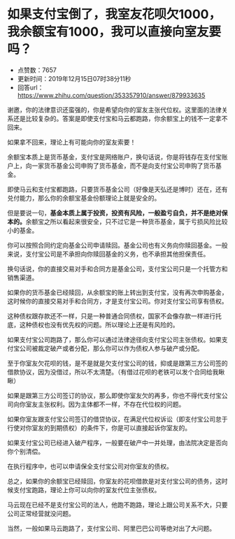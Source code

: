 # 如果支付宝倒了，我室友花呗欠1000，我余额宝有1000，我可以直接向室友要吗？
- 点赞数：7657
- 更新时间：2019年12月15日07时38分11秒
- 回答url：https://www.zhihu.com/question/353357910/answer/879933635
<body>
 <p data-pid="JHSptKsO">谢邀，你的法律意识还蛮强的，你是希望向你的室友主张代位权。这里面的法律关系还是比较复杂的。答案是即使支付宝和马云都跑路，你余额宝上的钱不一定拿不回来。</p>
 <p data-pid="cIxBNCN5">如果拿不回来，理论上有可能向你的室友索要！</p>
 <p data-pid="KA_TpU5f">余额宝本质上是货币基金，支付宝是网络账户，换句话说，你是将钱存在支付宝账户上，向一家货币基金公司申购了货币基金，而不是向支付宝公司申购了货币基金。</p>
 <p data-pid="BtS2BxLc">即使马云和支付宝都跑路，只要货币基金公司（好像是天弘还是博时）还在，还有兑付能力，那么你的余额宝基金份额理论上就是安全的。</p>
 <p data-pid="pS_MNWYr">但是要说一句，<b>基金本质上属于投资，投资有风险，一般盈亏自负，并不是绝对保本的。</b>余额宝之所以看起来很安全，只不过它是一种货币基金，属于亏损风险比较小的基金。</p>
 <p data-pid="Axr5xb80">你可以按照合同约定向基金公司申请赎回。基金公司也有义务向你赎回基金。一般来说，支付宝公司是不承担向你赎回基金的义务，也不承担其他担保责任。</p>
 <p data-pid="PCABbWtW">换句话说，你的直接交易对手和合同方是基金公司，支付宝公司只是一个托管方和销售渠道。</p>
 <p data-pid="B7Z_SgiN">如果你的货币基金已经赎回，从余额宝的账上转出到支付宝，没有再次申购基金，这时候你的直接交易对手和合同方，才是支付宝公司。你对支付宝公司享有债权。</p>
 <p data-pid="vUWcZZBV">这种债权跟存款还不一样，只是一种普通合同债权，国家不会像存款一样进行托底，这种债权也没有优先权的问题。所以理论上还是有风险的。</p>
 <p data-pid="LRBYi74t">如果支付宝公司跑路了，那么你可以通过法律途径向支付宝公司主张债权。如果支付宝公司被裁定破产或者分配，那么你可以作为债权人参与破产或分配。</p>
 <p data-pid="X5s6vdYs">至于你室友欠花呗的钱，是不是就是欠支付宝公司的钱，抑或是跟第三方公司签的借款协议，因为没借过，所以不太清楚。（有借过花呗的老铁可以发个合同给我瞅瞅）</p>
 <p data-pid="YUjuvdMy">如果是跟第三方公司签订的协议，那么即使你室友欠的再多，你也不得代支付宝公司向你室友主张权利。因为主体都不一样，不存在代位权的问题。</p>
 <p data-pid="qZywnUmO">如果你室友跟支付宝公司签订的借贷协议，在满足代位权诉讼（即支付宝公司怠于行使对你室友的到期债权）的条件下，你是可以直接起诉你室友的。</p>
 <p data-pid="jFjmIXre">如果支付宝公司已经进入破产程序，一般要在破产中一并处理，由法院决定是否向你个别清偿。</p>
 <p data-pid="MwhcEsW_">在执行程序中，也可以申请保全支付宝公司对你室友的债权。</p>
 <p data-pid="PZuPaFbs">总之，如果你的余额宝已经赎回，你室友的花呗借款是对支付宝公司的债务，这时候支付宝跑路，理论上你可以向你的室友代位主张债权。</p>
 <p data-pid="nhKjIAIM">马云现在已经不是支付宝公司的法人，他跑不跑路，理论上跟公司关系不大，只要公司正常经营就没问题。</p>
 <p data-pid="ZRJpr6SP">当然，一般如果马云跑路了，支付宝公司、阿里巴巴公司等绝对出了大问题。</p><a data-draft-node="block" data-draft-type="mcn-link-card" data-mcn-id="1174299238577508352"></a><a data-draft-node="block" data-draft-type="mcn-link-card" data-mcn-id="1174299491842146304"></a><a data-draft-node="block" data-draft-type="mcn-link-card" data-mcn-id="1174569522978803712"></a>
 <p></p>
 <p></p>
</body>